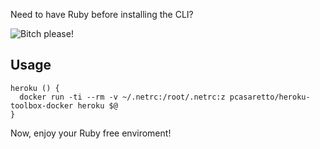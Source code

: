 Need to have Ruby before installing the CLI?

![Bitch please!](http://s2.quickmeme.com/img/34/34c5a5d89699a28f2486c23c5b381486b62553f3eba9ebaccf36df6306494e00.jpg)

## Usage

```
heroku () { 
  docker run -ti --rm -v ~/.netrc:/root/.netrc:z pcasaretto/heroku-toolbox-docker heroku $@
}
```

Now, enjoy your Ruby free enviroment!
